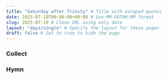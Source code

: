 ```yaml
---
title: "Saturday after Trinity" # Title with escaped quotes
date: 2025-07-19T00:00:00+00:00 # Use-MM-DDTHH:MM format
slug: 2025-07-19 # Clean URL using only date
layout: "days/single" # Specify the layout for these pages
draft: false # Set to true to hide the page
---
```


### Collect


### Hymn